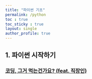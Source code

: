 ```yaml
---
title: "파이썬 기초"
permalink: /python
toc : true
toc_sticky : true
layout: single
author_profile: true
---
```


## 1. 파이썬 시작하기  

### [코딩, 그거 먹는건가요? (feat. 직장인)](/python/grammer1/)